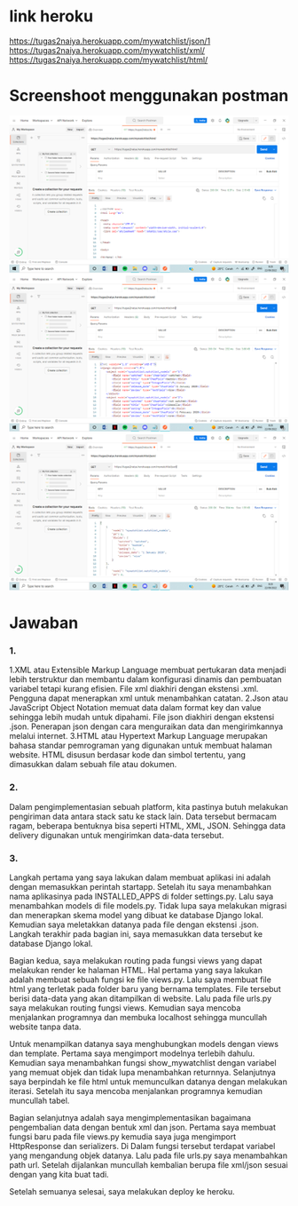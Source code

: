 # link heroku
https://tugas2naiya.herokuapp.com/mywatchlist/json/1
https://tugas2naiya.herokuapp.com/mywatchlist/xml/
https://tugas2naiya.herokuapp.com/mywatchlist/html/

# Screenshoot menggunakan postman
![html_postman](/html_postman.png)
![xml_postman](/xml_postman.png)
![json_postman](/json_postman.png)

# Jawaban
### 1.
1.XML atau Extensible Markup Language membuat pertukaran data menjadi lebih terstruktur dan membantu dalam konfigurasi dinamis dan pembuatan variabel tetapi kurang efisien. File xml diakhiri dengan ekstensi .xml. Pengguna dapat menerapkan xml untuk menambahkan catatan.
2.Json atau JavaScript Object Notation memuat data dalam format key dan value sehingga lebih mudah untuk dipahami. File json diakhiri dengan ekstensi .json. Penerapan json dengan cara menguraikan data dan mengirimkannya melalui internet.
3.HTML atau Hypertext Markup Language merupakan bahasa standar pemrograman yang digunakan untuk membuat halaman website. HTML disusun berdasar kode dan simbol tertentu, yang dimasukkan dalam sebuah file atau dokumen.

### 2. 
Dalam pengimplementasian sebuah platform, kita pastinya butuh melakukan pengiriman data antara stack satu ke stack lain. Data tersebut bermacam ragam, beberapa bentuknya bisa seperti HTML, XML, JSON. Sehingga data delivery digunakan untuk mengirimkan data-data tersebut.

### 3.
Langkah pertama yang saya lakukan dalam membuat aplikasi ini adalah dengan memasukkan perintah startapp. Setelah itu saya menambahkan nama aplikasinya pada INSTALLED_APPS di folder settings.py. Lalu saya menambahkan models di file models.py. Tidak lupa saya melakukan migrasi dan menerapkan skema model yang dibuat ke database Django lokal. Kemudian saya meletakkan datanya pada file dengan ekstensi .json. Langkah terakhir pada bagian ini, saya memasukkan data tersebut ke database Django lokal.

Bagian kedua, saya melakukan routing pada fungsi views yang dapat melakukan render ke halaman HTML. Hal pertama yang saya lakukan adalah membuat sebuah fungsi ke file views.py.  Lalu saya membuat file html yang terletak pada folder baru yang bernama templates. File tersebut berisi data-data yang akan ditampilkan di website. Lalu pada file urls.py saya melakukan routing fungsi views. Kemudian saya mencoba menjalankan programnya dan membuka localhost sehingga muncullah website tanpa data.

Untuk menampilkan datanya saya menghubungkan models dengan views dan template. Pertama saya mengimport modelnya terlebih dahulu. Kemudian saya menambahkan fungsi show_mywatchlist dengan variabel yang memuat objek dan tidak lupa menambahkan returnnya. Selanjutnya saya berpindah ke file html untuk memunculkan datanya dengan melakukan iterasi. Setelah itu saya mencoba menjalankan programnya kemudian muncullah tabel.

Bagian selanjutnya adalah saya mengimplementasikan bagaimana pengembalian data dengan bentuk xml dan json. Pertama saya membuat fungsi baru pada file views.py kemudia saya juga mengimport HttpResponse dan serializers. Di Dalam fungsi tersebut terdapat variabel yang mengandung objek datanya. Lalu pada file urls.py saya menambahkan path url. Setelah dijalankan muncullah kembalian berupa file xml/json sesuai dengan yang kita buat tadi. 

Setelah semuanya selesai, saya melakukan deploy ke heroku.



